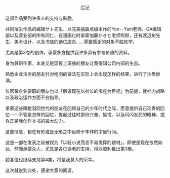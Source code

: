 <p align="center">后记</p>

这部作品受到许多人的支持与鼓励。

共同催生作品的编辑サト先生、以完美插画点缀本作的Yan－Yam老师、GA编辑部以及营业部的所有同仁、在漫画化时承蒙加藤かきと老师照顾，还有渡辺树先生、美术设计，以及书店的诸位店员……需要感谢的对象不胜枚举。

尤其是第3卷的创作，承蒙多方提供我许多具有参考价值的资料。

身为兼职作家，本身又是现役上班族的朋友让我得知公司内部的生态。

熟悉企业法务的朋友针对枪羽的做法在实际上会出现怎样的结果，进行了沙盘推演。

位居某企业要职的朋友也以「假设现在以社长的宝座为目标」为前提，就社内战略以及政治运作方面不吝指导。

承蒙这些跟枪羽同世代的朋友在回顾自己的少年时代之际，愿意提供自己珍贵的回忆——不管是怎样的回忆，提起过往时那份兴奋、愉悦、以及闪闪发亮的眼神，或许正是我创作本书的最大动力。

这些情感，都在有形或是无形之中反映于本作的字里行间。

这是一部在发表之前被视为「以轻小说而言不易发挥的题材」，即使是现在依然如此，然而承蒙众人，尤其是各位读者的支持，得以顺利推出第3集。

若各位也继续支持第4集，将是我莫大的荣幸。

这次就说到此处，感谢大家的阅读。

